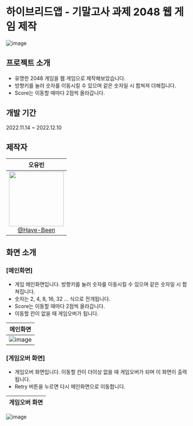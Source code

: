 # 하이브리드앱 - 기말고사 과제 2048 웹 게임 제작
![image](https://github.com/user-attachments/assets/396b4147-8e40-4e6e-afe9-7f31a56c18cb)

## 프로젝트 소개
- 유명한 2048 게임을 웹 게임으로 제작해보았습니다.
- 방향키를 눌러 숫자를 이동시킬 수 있으며 같은 숫자일 시 합쳐져 더해집니다.
- Score는 이동할 때마다 2점씩 올라갑니다.

## 개발 기간
2022.11.14 ~ 2022.12.10

## 제작자
| 오유빈 |
| :------:|
| [<img src="https://avatars.githubusercontent.com/u/101121572?v=4" height=150 width=150> <br/> @Have-Been](https://github.com/Have-Been) |

## 화면 소개

### [메인화면]
- 게임 메인화면입니다. 방향키를 눌러 숫자를 이동시킬 수 있으며 같은 숫자일 시 합쳐집니다.
- 숫자는 2, 4, 8, 16, 32 ... 식으로 전개됩니다.
- Score는 이동할 때마다 2점씩 올라갑니다.
- 이동할 칸이 없을 때 게임오버가 됩니다.

| 메인화면 |
|-----------|
| ![image](https://github.com/user-attachments/assets/396b4147-8e40-4e6e-afe9-7f31a56c18cb) |

### [게임오버 화면]
- 게임오버 화면입니다. 이동할 칸이 더이상 없을 때 게임오버가 되며 이 화면이 출력됩니다.
- Retry 버튼을 누르면 다시 메인화면으로 이동합니다.

| 게임오버 화면 |
|-----------|
![image](https://github.com/user-attachments/assets/05fba948-73e1-48fd-8d41-5398885208ae)
